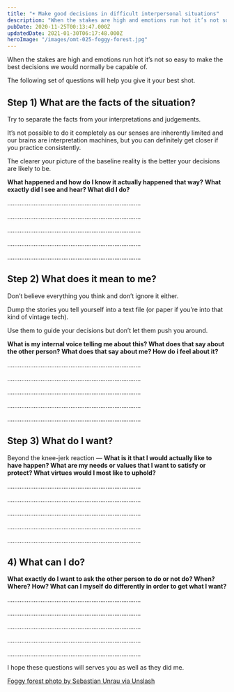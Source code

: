 ```yaml
---
title: "☀️ Make good decisions in difficult interpersonal situations"
description: "When the stakes are high and emotions run hot it’s not so easy to make the best decisions we would normally be capable of. The following set of questions will help you give it your best shot. Step ..."
pubDate: 2020-11-25T00:13:47.000Z
updatedDate: 2021-01-30T06:17:48.000Z
heroImage: "/images/omt-025-foggy-forest.jpg"
---
```

When the stakes are high and emotions run hot it’s not so
easy to make the best decisions we would normally be capable of.

The following set of questions will help you give it your best
shot.

## Step 1) What are the facts of the situation?

Try to separate the facts from your interpretations and
judgements.

It’s not possible to do it completely as our senses are
inherently limited and our brains are interpretation machines,
but you can definitely get closer if you practice consistently.

The clearer your picture of the baseline reality is the better
your decisions are likely to be.

**What happened and how do I know it actually happened that
way?**
**What exactly did I see and hear? What did I do?**

………………………………………………………………….

………………………………………………………………….

………………………………………………………………….

………………………………………………………………….

………………………………………………………………….

## Step 2) What does it mean to me?

Don’t believe everything you think and don’t ignore
it either.

Dump the stories you tell yourself into a text file (or paper if
you’re into that kind of vintage tech).

Use them to guide your decisions but don’t let them push
you around.

**What is my internal voice telling me about this? What does
that say about the other person? What does that say about me?
How do i feel about it?**

………………………………………………………………….

………………………………………………………………….

………………………………………………………………….

………………………………………………………………….

………………………………………………………………….

## Step 3) What do I want?

Beyond the knee-jerk reaction —
**What is it that I would actually like to have happen? What
are my needs or values that I want to satisfy or protect? What
virtues would I most like to uphold?**

………………………………………………………………….

………………………………………………………………….

………………………………………………………………….

………………………………………………………………….

………………………………………………………………….

## 4) What can I do?

**What exactly do I want to ask the other person to do or not
do? When? Where? How? What can I myself do differently in
order to get what I want?**

………………………………………………………………….

………………………………………………………………….

………………………………………………………………….

………………………………………………………………….

………………………………………………………………….

I hope these questions will serves you as well as they did me.

[Foggy forest photo by Sebastian Unrau via Unslash](https://unsplash.com/@sebastian_unrau?ref=localhost)